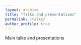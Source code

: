 ```yaml
---
layout: archive
title: "Talks and presentations"
permalink: /talks/
author_profile: true
---
```


Main talks and presentations
